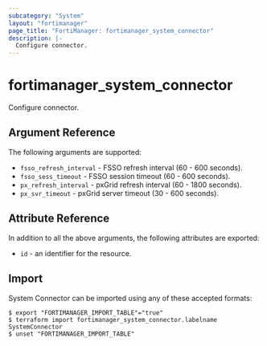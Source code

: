 ```yaml
---
subcategory: "System"
layout: "fortimanager"
page_title: "FortiManager: fortimanager_system_connector"
description: |-
  Configure connector.
---
```


# fortimanager_system_connector
Configure connector.

## Argument Reference


The following arguments are supported:


* `fsso_refresh_interval` - FSSO refresh interval (60 - 600 seconds).
* `fsso_sess_timeout` - FSSO session timeout (60 - 600 seconds).
* `px_refresh_interval` - pxGrid refresh interval (60 - 1800 seconds).
* `px_svr_timeout` - pxGrid server timeout (30 - 600 seconds).


## Attribute Reference

In addition to all the above arguments, the following attributes are exported:
* `id` - an identifier for the resource.

## Import

System Connector can be imported using any of these accepted formats:
```
$ export "FORTIMANAGER_IMPORT_TABLE"="true"
$ terraform import fortimanager_system_connector.labelname SystemConnector
$ unset "FORTIMANAGER_IMPORT_TABLE"
```

